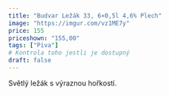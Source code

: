 ```yaml
---
title: "Budvar Ležák 33, 6×0,5l 4,6% Plech"
image: "https://imgur.com/vz1ME7y"
price: 155
priceshown: "155,00"
tags: ["Piva"]
# Kontrola toho jestli je dostupný
draft: false
---
```


Světlý ležák s výraznou hořkostí.

